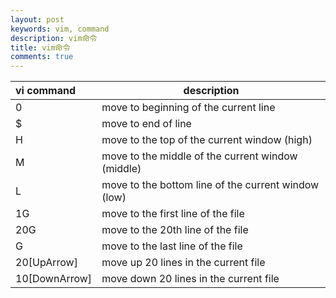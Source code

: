 ```yaml
---
layout: post
keywords: vim, command
description: vim命令
title: vim命令
comments: true
---
```


| vi command | description  |
| :---- | ----  |
| 0 |  move to beginning of the current line |
| $ |  move to end of line |
| H | move to the top of the current window (high) |
| M | move to the middle of the current window (middle) |
| L | move to the bottom line of the current window (low) |
| 1G | move to the first line of the file |
| 20G | move to the 20th line of the file |
| G | move to the last line of the file |
| 20[UpArrow] | move up 20 lines in the current file |
| 10[DownArrow] | move down 20 lines in the current file |